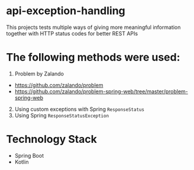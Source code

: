 # api-exception-handling

This projects tests multiple ways of giving more meaningful information together with HTTP status codes for better REST APIs
 
# The following methods were used: 

   1. Problem by Zalando 
   - https://github.com/zalando/problem
   - https://github.com/zalando/problem-spring-web/tree/master/problem-spring-web  
   2. Using custom exceptions with Spring ```ResponseStatus```
   3. Using Spring ```ResponseStatusException```

# Technology Stack
- Spring Boot
- Kotlin

